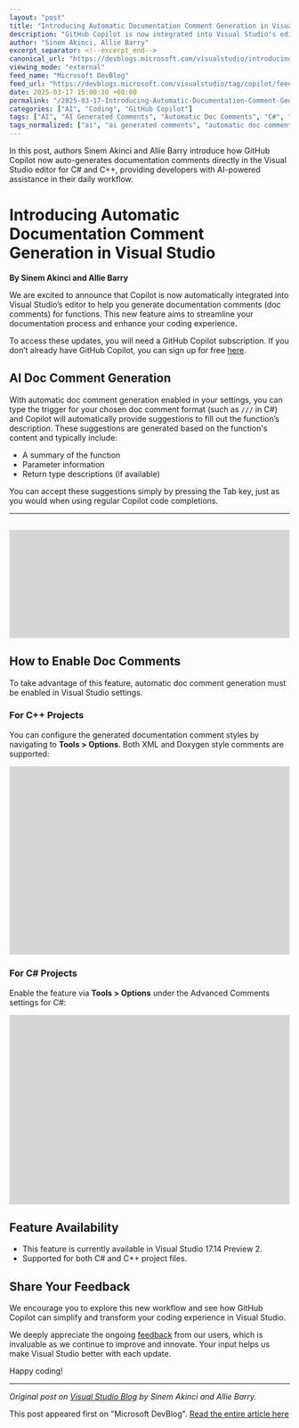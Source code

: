 ```yaml
---
layout: "post"
title: "Introducing Automatic Documentation Comment Generation in Visual Studio with Copilot"
description: "GitHub Copilot is now integrated into Visual Studio's editor to automatically generate doc comments for functions in C# and C++. This feature streamlines documentation by providing AI-generated summaries and parameter descriptions, enhancing developer productivity. Requires Copilot subscription; available in Visual Studio 17.14 Preview 2."
author: "Sinem Akinci, Allie Barry"
excerpt_separator: <!--excerpt_end-->
canonical_url: "https://devblogs.microsoft.com/visualstudio/introducing-automatic-documentation-comment-generation-in-visual-studio/"
viewing_mode: "external"
feed_name: "Microsoft DevBlog"
feed_url: "https://devblogs.microsoft.com/visualstudio/tag/copilot/feed/"
date: 2025-03-17 15:00:10 +00:00
permalink: "/2025-03-17-Introducing-Automatic-Documentation-Comment-Generation-in-Visual-Studio-with-Copilot.html"
categories: ["AI", "Coding", "GitHub Copilot"]
tags: ["AI", "AI Generated Comments", "Automatic Doc Comments", "C#", "C++", "Coding", "Copilot", "Developer Tools", "Docs", "Documentation", "Doxygen", "Editor Integration", "GitHub Copilot", "News", "Preview Feature", "Productivity", "Settings", "Subscription", "VS", "XML Comments"]
tags_normalized: ["ai", "ai generated comments", "automatic doc comments", "csharp", "cplusplus", "coding", "copilot", "developer tools", "docs", "documentation", "doxygen", "editor integration", "github copilot", "news", "preview feature", "productivity", "settings", "subscription", "vs", "xml comments"]
---
```


In this post, authors Sinem Akinci and Allie Barry introduce how GitHub Copilot now auto-generates documentation comments directly in the Visual Studio editor for C# and C++, providing developers with AI-powered assistance in their daily workflow.<!--excerpt_end-->

# Introducing Automatic Documentation Comment Generation in Visual Studio

**By Sinem Akinci and Allie Barry**

We are excited to announce that Copilot is now automatically integrated into Visual Studio’s editor to help you generate documentation comments (doc comments) for functions. This new feature aims to streamline your documentation process and enhance your coding experience.

To access these updates, you will need a GitHub Copilot subscription. If you don’t already have GitHub Copilot, you can sign up for free [here](https://github.com/settings/copilot).

## AI Doc Comment Generation

With automatic doc comment generation enabled in your settings, you can type the trigger for your chosen doc comment format (such as `///` in C#) and Copilot will automatically provide suggestions to fill out the function’s description. These suggestions are generated based on the function's content and typically include:

- A summary of the function
- Parameter information
- Return type descriptions (if available)

You can accept these suggestions simply by pressing the Tab key, just as you would when using regular Copilot code completions.

---
![Gif showcasing Copilot generating a summary in the comments](data:image/png;base64,iVBORw0KGgoAAAANSUhEUgAAAwAAAAEnAQMAAAAkebZqAAAAA1BMVEXW1taWrGEgAAAACXBIWXMAAA7EAAAOxAGVKw4bAAAAMklEQVR4nO3BAQEAAACCIP+vbkhAAQAAAAAAAAAAAAAAAAAAAAAAAAAAAAAAAAAAwI0Bb8cAAVAQnJ8AAAAASUVORK5CYII=)
---

## How to Enable Doc Comments

To take advantage of this feature, automatic doc comment generation must be enabled in Visual Studio settings.

### For C++ Projects

You can configure the generated documentation comment styles by navigating to **Tools > Options**. Both XML and Doxygen style comments are supported:

![Tools > Option, Coding Style, General to enable for C++](data:image/png;base64,iVBORw0KGgoAAAANSUhEUgAAA2cAAAJJAQMAAAAUVN3UAAAAA1BMVEXW1taWrGEgAAAACXBIWXMAAA7EAAAOxAGVKw4bAAAAVUlEQVR4nO3BMQEAAADCoPVPbQsvoAAAAAAAAAAAAAAAAAAAAAAAAAAAAAAAAAAAAAAAAAAAAAAAAAAAAAAAAAAAAAAAAAAAAAAAAAAAAAAAAAAA+Bn7XgABUZXTQAAAAABJRU5ErkJggg==)

### For C# Projects

Enable the feature via **Tools > Options** under the Advanced Comments settings for C#:

![Tools > Option, C#, Advanced, Comments for C#](data:image/png;base64,iVBORw0KGgoAAAANSUhEUgAAAzEAAAInAQMAAACSoEXxAAAAA1BMVEXW1taWrGEgAAAACXBIWXMAAA7EAAAOxAGVKw4bAAAATklEQVR4nO3BgQAAAADDoPlTn+AGVQEAAAAAAAAAAAAAAAAAAAAAAAAAAAAAAAAAAAAAAAAAAAAAAAAAAAAAAAAAAAAAAAAAAAAAAADAN9/YAAFhJtQ3AAAAAElFTkSuQmCC)

## Feature Availability

- This feature is currently available in Visual Studio 17.14 Preview 2.
- Supported for both C# and C++ project files.

## Share Your Feedback

We encourage you to explore this new workflow and see how GitHub Copilot can simplify and transform your coding experience in Visual Studio.

We deeply appreciate the ongoing [feedback](https://developercommunity.microsoft.com/VisualStudio) from our users, which is invaluable as we continue to improve and innovate. Your input helps us make Visual Studio better with each update.

Happy coding!

---
*Original post on [Visual Studio Blog](https://devblogs.microsoft.com/visualstudio/introducing-automatic-documentation-comment-generation-in-visual-studio/) by Sinem Akinci and Allie Barry.*

This post appeared first on "Microsoft DevBlog". [Read the entire article here](https://devblogs.microsoft.com/visualstudio/introducing-automatic-documentation-comment-generation-in-visual-studio/)
